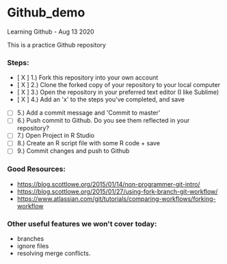 # Github_demo
Learning Github - Aug 13 2020

This is a practice Github repository

### Steps:  
- [ X ] 1.) Fork this repository into your own account  
- [ X ] 2.) Clone the forked copy of your repository to your local computer  
- [ X ] 3.) Open the repository in your preferred text editor (I like Sublime)  
- [ X ] 4.) Add an 'x' to the steps you've completed, and save  
- [ ] 5.) Add a commit message and 'Commit to master'  
- [ ] 6.) Push commit to Github. Do you see them reflected in your repository?  
- [ ] 7.) Open Project in R Studio  
- [ ] 8.) Create an R script file with some R code + save  
- [ ] 9.) Commit changes and push to Github  

### Good Resources:  
- https://blog.scottlowe.org/2015/01/14/non-programmer-git-intro/  
- https://blog.scottlowe.org/2015/01/27/using-fork-branch-git-workflow/  
- https://www.atlassian.com/git/tutorials/comparing-workflows/forking-workflow  


### Other useful features we won't cover today:
- branches  
- ignore files
- resolving merge conflicts. 
